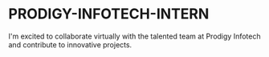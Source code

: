 # PRODIGY-INFOTECH-INTERN
I'm excited to collaborate virtually with the talented team at Prodigy Infotech and contribute to innovative projects.
